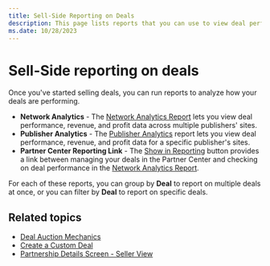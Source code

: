```yaml
---
title: Sell-Side Reporting on Deals
description: This page lists reports that you can use to view deal performance, revenue, profit data across multiple and specific publisher's sites.    
ms.date: 10/28/2023
---
```



# Sell-Side reporting on deals

Once you've started selling deals, you can run reports to analyze how your deals are performing.

- **Network Analytics** - The [Network Analytics Report](network-analytics-report.md) lets you view deal performance, revenue, and profit data across multiple publishers' sites.
- **Publisher Analytics** - The [Publisher Analytics](publisher-analytics.md) report lets you view deal performance, revenue, and profit data for a specific publisher's sites.
- **Partner Center Reporting Link** - The [Show in Reporting](partnership-details-screen-buyer-view.md) button provides a link between managing your deals in the Partner Center and checking on deal performance in the [Network Analytics Report](network-analytics-report.md).

For each of these reports, you can group by **Deal** to report on multiple deals at once, or you can filter by **Deal** to report on specific deals.

## Related topics

- [Deal Auction Mechanics](deal-auction-mechanics.md)
- [Create a Custom Deal](create-a-custom-deal.md)
- [Partnership Details Screen - Seller View](partnership-details-screen-seller-view.md)